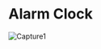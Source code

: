 # Alarm Clock


![Capture1](https://github.com/William2716057/alarmClock/assets/77903649/123ba31f-adcb-4aa7-8002-ea3832b1bb12)

